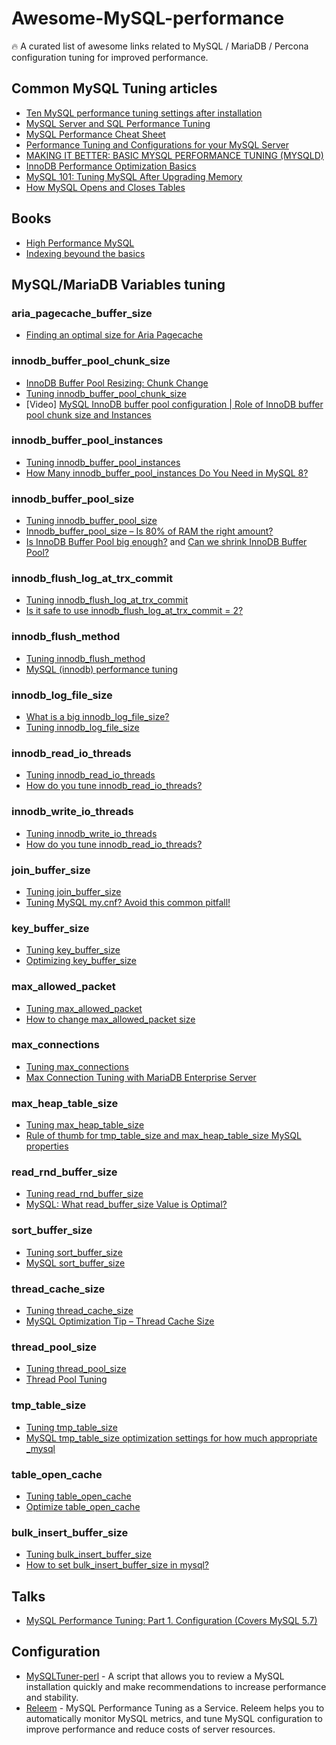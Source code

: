 # Awesome-MySQL-performance
🔥 A curated list of awesome links related to MySQL / MariaDB / Percona configuration tuning for improved performance.

## Common MySQL Tuning articles

- [Ten MySQL performance tuning settings after installation](https://www.percona.com/blog/2014/01/28/10-mysql-performance-tuning-settings-after-installation/)
- [MySQL Server and SQL Performance Tuning](https://www.oracle.com/technetwork/community/developer-day/mysql-performance-tuning-403029.pdf)
- [MySQL Performance Cheat Sheet](https://severalnines.com/database-blog/mysql-performance-cheat-sheet)
- [Performance Tuning and Configurations for your MySQL Server](https://www.universalclass.com/articles/computers/performance-tuning-and-configurations-for-your-mysql-server.htm)
- [MAKING IT BETTER: BASIC MYSQL PERFORMANCE TUNING (MYSQLD)](https://mediatemple.net/community/products/dv/204404044/making-it-better%3A-basic-mysql-performance-tuning-(mysqld))
- [InnoDB Performance Optimization Basics](https://www.percona.com/blog/2013/09/20/innodb-performance-optimization-basics-updated/)
- [MySQL 101: Tuning MySQL After Upgrading Memory](https://www.percona.com/blog/2020/09/30/mysql-101-tuning-mysql-after-upgrading-memory/)
- [How MySQL Opens and Closes Tables](https://dev.mysql.com/doc/refman/5.7/en/table-cache.html)

## Books
- [High Performance MySQL](https://www.amazon.co.uk/dp/1449314287)
- [Indexing beyound the basics](https://sqlfordevs.com/ebooks/indexing)

## MySQL/MariaDB Variables tuning

### aria_pagecache_buffer_size
- [Finding an optimal size for Aria Pagecache](https://vettabase.com/sizing-aria-pagecache/)
### innodb_buffer_pool_chunk_size
- [InnoDB Buffer Pool Resizing: Chunk Change](https://www.percona.com/blog/2018/06/19/chunk-change-innodb-buffer-pool-resizing/)
- [Tuning innodb_buffer_pool_chunk_size](https://releem.com/docs/mysql-performance-tuning/innodb_buffer_pool_chunk_size)
- [Video] [MySQL InnoDB buffer pool configuration | Role of InnoDB buffer pool chunk size and Instances](https://www.youtube.com/watch?v=c-xyooZyPW0)
### innodb_buffer_pool_instances
- [Tuning innodb_buffer_pool_instances](https://releem.com/docs/mysql-performance-tuning/innodb_buffer_pool_instances)
- [How Many innodb_buffer_pool_instances Do You Need in MySQL 8?](https://www.percona.com/blog/2020/08/13/how-many-innodb_buffer_pool_instances-do-you-need-in-mysql-8/)
### innodb_buffer_pool_size
- [Tuning innodb_buffer_pool_size](https://releem.com/docs/mysql-performance-tuning/innodb_buffer_pool_size)
- [Innodb_buffer_pool_size – Is 80% of RAM the right amount?](https://www.percona.com/blog/2015/06/02/80-ram-tune-innodb_buffer_pool_size/)
- [Is InnoDB Buffer Pool big enough?](https://vettabase.com/blog/is-innodb-buffer-pool-big-enough/) and [Can we shrink InnoDB Buffer Pool?](https://vettabase.com/blog/can-we-shrink-innodb-buffer-pool/)
### innodb_flush_log_at_trx_commit
- [Tuning innodb_flush_log_at_trx_commit](https://releem.com/docs/mysql-performance-tuning/innodb_flush_log_at_trx_commit)
- [Is it safe to use innodb_flush_log_at_trx_commit = 2?](https://dba.stackexchange.com/questions/12611/is-it-safe-to-use-innodb-flush-log-at-trx-commit-2)
### innodb_flush_method
- [Tuning innodb_flush_method](https://releem.com/docs/mysql-performance-tuning/innodb_flush_method)
- [MySQL (innodb) performance tuning](https://www.ilsistemista.net/index.php/linux-a-unix/26-mysql-performance-tuning.html?start=4)
### innodb_log_file_size
- [What is a big innodb_log_file_size?](https://www.percona.com/blog/2016/05/31/what-is-a-big-innodb_log_file_size/)
- [Tuning innodb_log_file_size](https://releem.com/docs/mysql-performance-tuning/innodb_log_file_size)
### innodb_read_io_threads
- [Tuning innodb_read_io_threads](https://releem.com/docs/mysql-performance-tuning/innodb_read_io_threads)
- [How do you tune innodb_read_io_threads?](https://dba.stackexchange.com/questions/299461/how-do-you-tune-innodb-read-io-threads)
### innodb_write_io_threads
- [Tuning innodb_write_io_threads](https://releem.com/docs/mysql-performance-tuning/innodb_write_io_threads)
- [How do you tune innodb_read_io_threads?](https://dba.stackexchange.com/questions/299461/how-do-you-tune-innodb-read-io-threads)
### join_buffer_size
- [Tuning join_buffer_size](https://releem.com/docs/mysql-performance-tuning/join_buffer_size)
- [Tuning MySQL my.cnf? Avoid this common pitfall!](https://haydenjames.io/my-cnf-tuning-avoid-this-common-pitfall/)
### key_buffer_size
- [Tuning key_buffer_size](https://releem.com/docs/mysql-performance-tuning/key_buffer_size)
- [Optimizing key_buffer_size](https://mariadb.com/kb/en/optimizing-key_buffer_size/)
### max_allowed_packet
- [Tuning max_allowed_packet](https://releem.com/docs/mysql-performance-tuning/max_allowed_packet)
- [How to change max_allowed_packet size](https://stackoverflow.com/questions/8062496/how-to-change-max-allowed-packet-size)
### max_connections
- [Tuning max_connections](https://releem.com/docs/mysql-performance-tuning/max_connections)
- [Max Connection Tuning with MariaDB Enterprise Server](https://mariadb.com/docs/skysql/connect/connections/max-connections/es/)
### max_heap_table_size
- [Tuning max_heap_table_size](https://releem.com/docs/mysql-performance-tuning/max_heap_table_size)
- [Rule of thumb for tmp_table_size and max_heap_table_size MySQL properties](https://dba.stackexchange.com/questions/209411/rule-of-thumb-for-tmp-table-size-and-max-heap-table-size-mysql-properties)
### read_rnd_buffer_size
- [Tuning read_rnd_buffer_size](https://releem.com/docs/mysql-performance-tuning/read_rnd_buffer_size)
- [MySQL: What read_buffer_size Value is Optimal?](https://www.percona.com/blog/2007/09/17/mysql-what-read_buffer_size-value-is-optimal/)
### sort_buffer_size
- [Tuning sort_buffer_size](https://releem.com/docs/mysql-performance-tuning/sort_buffer_size)
- [MySQL sort_buffer_size](https://www.educba.com/mysql-sort_buffer_size/)
### thread_cache_size
- [Tuning thread_cache_size](https://releem.com/docs/mysql-performance-tuning/thread_cache_size)
- [MySQL Optimization Tip – Thread Cache Size](https://www.navisite.com/blog/mysql-optimization-tip-thread-cache-size/)
### thread_pool_size
- [Tuning thread_pool_size](https://releem.com/docs/mysql-performance-tuning/thread_pool_size)
- [Thread Pool Tuning](https://dev.mysql.com/doc/refman/8.0/en/thread-pool-tuning.html)
### tmp_table_size
- [Tuning tmp_table_size](https://releem.com/docs/mysql-performance-tuning/tmp_table_size)
- [MySQL tmp_table_size optimization settings for how much appropriate _mysql](https://topic.alibabacloud.com/a/mysql-tmp_table_size-optimization-settings-for-how-much-appropriate-_mysql_1_41_20122890.html)
### table_open_cache
- [Tuning table_open_cache](https://releem.com/docs/mysql-performance-tuning/table_open_cache)
- [Optimize table_open_cache](https://mariadb.com/kb/en/optimizing-table_open_cache)
### bulk_insert_buffer_size
- [Tuning bulk_insert_buffer_size](https://releem.com/docs/mysql-performance-tuning/bulk_insert_buffer_size)
- [How to set bulk_insert_buffer_size in mysql?](https://dba.stackexchange.com/questions/54197/how-to-set-bulk-insert-buffer-size-in-mysql)

## Talks

- [MySQL Performance Tuning: Part 1. Configuration (Covers MySQL 5.7)](https://www.youtube.com/watch?v=0CqMv0ucqFA)

## Configuration

- [MySQLTuner-perl](https://github.com/major/MySQLTuner-perl) - A script that allows you to review a MySQL installation quickly and make recommendations to increase performance and stability.
- [Releem](https://releem.com) - MySQL Performance Tuning as a Service. Releem helps you to automatically monitor MySQL metrics, and tune MySQL configuration to improve performance and reduce costs of server resources.
